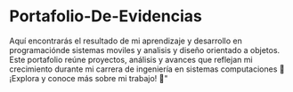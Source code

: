 # Portafolio-De-Evidencias
Aquí encontrarás el resultado de mi aprendizaje y desarrollo en programaciónde sistemas moviles y analisis y diseño orientado a objetos. Este portafolio reúne proyectos, análisis y avances que reflejan mi crecimiento durante mi carrera de ingeniería en sistemas computaciones   📌 ¡Explora y conoce más sobre mi trabajo! 🚀"
